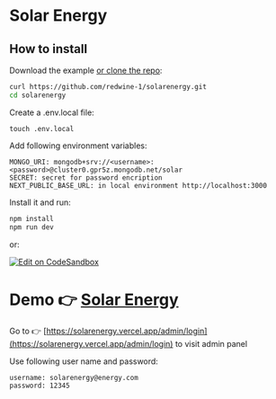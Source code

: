 # Solar Energy

## How to install

Download the example [or clone the repo](https://github.com/redwine-1/solarenergy.git):

```sh
curl https://github.com/redwine-1/solarenergy.git
cd solarenergy
```

Create a .env.local file:

```
touch .env.local
```

Add following environment variables:

```
MONGO_URI: mongodb+srv://<username>:<password>@cluster0.gpr5z.mongodb.net/solar
SECRET: secret for password encription
NEXT_PUBLIC_BASE_URL: in local environment http://localhost:3000
```

Install it and run:

```sh
npm install
npm run dev
```

or:

[![Edit on CodeSandbox](https://codesandbox.io/static/img/play-codesandbox.svg)](https://codesandbox.io/s/github/redwine-1/solarenergy)

# Demo 👉 [Solar Energy](https://solarenergy.vercel.app)

Go to 👉 [https://solarenergy.vercel.app/admin/login](https://solarenergy.vercel.app/admin/login) to visit admin panel

Use following user name and password:

```
username: solarenergy@energy.com
password: 12345
```
